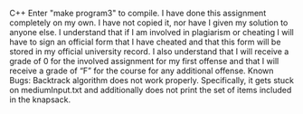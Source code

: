 C++
Enter "make program3" to compile.
I have done this assignment completely on my own. I have not copied it, nor have I given my solution to anyone else. I understand that if I am involved in plagiarism or cheating I will have to sign an official form that I have cheated and that this form will be stored in my official university record. I also understand that I will receive a grade of 0 for the involved assignment for my first offense and that I will receive a grade of “F” for the course for any additional offense.
Known Bugs: Backtrack algorithm does not work properly. Specifically, it gets stuck on mediumInput.txt and additionally does not print the set of items included in the knapsack. 
